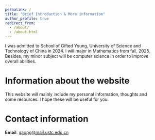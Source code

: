 ```yaml
---
permalink: /
title: "Brief Introduction & More information"
author_profile: true
redirect_from: 
  - /about/
  - /about.html
---
```

I was admitted to School of Gifted Young, University of Science and Technology of China in 2024. I will major in Mathematics from fall, 2025. Besides, my minor subject will be computer science in order to improve overall abilities.

# Information about the website
This website will mainly include my personal information, thoughts and some resources. I hope these will be useful for you.

# Contact information
**Email**: gaopg@mail.ustc.edu.cn